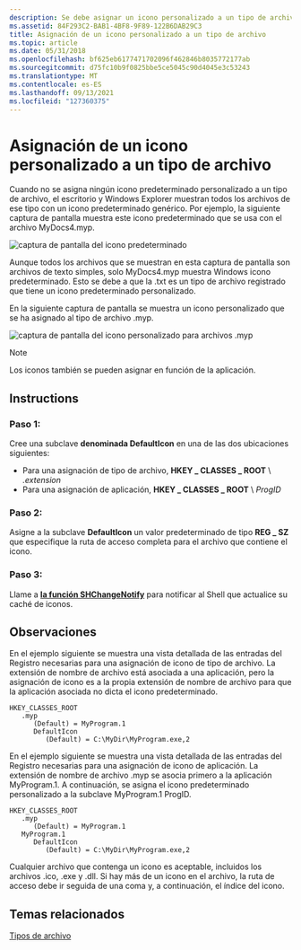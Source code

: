 ```yaml
---
description: Se debe asignar un icono personalizado a un tipo de archivo para proporcionar una indicación visual al usuario de ese tipo de archivo o a la aplicación a la que está asociado ese tipo de archivo.
ms.assetid: 84F293C2-BAB1-4BF8-9F89-122B6DAB29C3
title: Asignación de un icono personalizado a un tipo de archivo
ms.topic: article
ms.date: 05/31/2018
ms.openlocfilehash: bf625eb6177471702096f462846b8035772177ab
ms.sourcegitcommit: d75fc10b9f0825bbe5ce5045c90d4045e3c53243
ms.translationtype: MT
ms.contentlocale: es-ES
ms.lasthandoff: 09/13/2021
ms.locfileid: "127360375"
---
```

# <a name="how-to-assign-a-custom-icon-to-a-file-type"></a>Asignación de un icono personalizado a un tipo de archivo

Cuando no se asigna ningún icono predeterminado personalizado a un tipo de archivo, el escritorio y Windows Explorer muestran todos los archivos de ese tipo con un icono predeterminado genérico. Por ejemplo, la siguiente captura de pantalla muestra este icono predeterminado que se usa con el archivo MyDocs4.myp.

![captura de pantalla del icono predeterminado](images/icon.png)

Aunque todos los archivos que se muestran en esta captura de pantalla son archivos de texto simples, solo MyDocs4.myp muestra Windows icono predeterminado. Esto se debe a que la .txt es un tipo de archivo registrado que tiene un icono predeterminado personalizado.

En la siguiente captura de pantalla se muestra un icono personalizado que se ha asignado al tipo de archivo .myp.

![captura de pantalla del icono personalizado para archivos .myp](images/context4.png)

> [!Note]  
> Los iconos también se pueden asignar en función de la aplicación.

 

## <a name="instructions"></a>Instructions

### <a name="step-1"></a>Paso 1:

Cree una subclave **denominada DefaultIcon** en una de las dos ubicaciones siguientes:

-   Para una asignación de tipo de archivo, **HKEY \_ CLASSES \_ ROOT** \\ *.extension*
-   Para una asignación de aplicación, **HKEY \_ CLASSES \_ ROOT** \\ *ProgID*

### <a name="step-2"></a>Paso 2:

Asigne a la subclave **DefaultIcon** un valor predeterminado de tipo **REG \_ SZ** que especifique la ruta de acceso completa para el archivo que contiene el icono.

### <a name="step-3"></a>Paso 3:

Llame a [**la función SHChangeNotify**](/windows/desktop/api/shlobj_core/nf-shlobj_core-shchangenotify) para notificar al Shell que actualice su caché de iconos.

## <a name="remarks"></a>Observaciones

En el ejemplo siguiente se muestra una vista detallada de las entradas del Registro necesarias para una asignación de icono de tipo de archivo. La extensión de nombre de archivo está asociada a una aplicación, pero la asignación de icono es a la propia extensión de nombre de archivo para que la aplicación asociada no dicta el icono predeterminado.

```
HKEY_CLASSES_ROOT
   .myp
      (Default) = MyProgram.1
      DefaultIcon
         (Default) = C:\MyDir\MyProgram.exe,2
```

En el ejemplo siguiente se muestra una vista detallada de las entradas del Registro necesarias para una asignación de icono de aplicación. La extensión de nombre de archivo .myp se asocia primero a la aplicación MyProgram.1. A continuación, se asigna el icono predeterminado personalizado a la subclave MyProgram.1 ProgID.

```
HKEY_CLASSES_ROOT
   .myp
      (Default) = MyProgram.1
   MyProgram.1
      DefaultIcon
         (Default) = C:\MyDir\MyProgram.exe,2
```

Cualquier archivo que contenga un icono es aceptable, incluidos los archivos .ico, .exe y .dll. Si hay más de un icono en el archivo, la ruta de acceso debe ir seguida de una coma y, a continuación, el índice del icono.

## <a name="related-topics"></a>Temas relacionados

<dl> <dt>

[Tipos de archivo](fa-file-types.md)
</dt> </dl>

 

 



